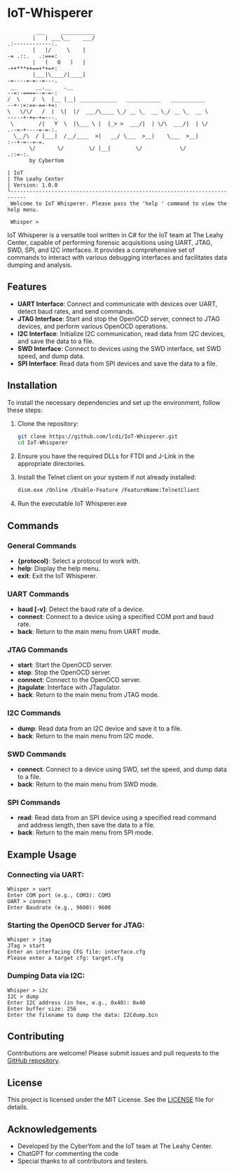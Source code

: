 # IoT-Whisperer

```
         ___     ___________
        |   | ___\__    ___/                                                                .:------------:.
        |   |/     \    |                                                                   -= .::.   .:===:
        |   (   O   )   |                                                                   -++***++==+*+=+:
        |___|\____/|____|                                                                   -=----=-=--=---.
 __      __.__    .__                                                                       --=:-====--=-=-:
/  \    /  \  |__ |__| ____________   ___________   ___________                             --+-:=:==-==-+=:
\   \/\/   /  |  \|  |/  ___/\____ \_/ __ \_  __ \_/ __ \_  __ \                            -----+-+=-+=---.
 \        /|   Y  \  |\___ \ |  |_> >  ___/|  | \/\  ___/|  | \/                            .--=-+----=-=-:.
  \__/\  / |___|  /__/____  >|   __/ \___  >__|    \___  >__|                                 :--+-=--=-=.
       \/       \/        \/ |__|        \/            \/                                       .::=-:.
       by CyberYom

| IoT
| The Leahy Center
| Version: 1.0.0
└---------------------------------------------------------------------------
 Welcome to IoT Whisperer. Please pass the 'help ' command to view the help menu.

 Whisper >
```
IoT Whisperer is a versatile tool written in C# for the IoT team at The Leahy Center, capable of performing forensic acquisitions using UART, JTAG, SWD, SPI, and I2C interfaces. It provides a comprehensive set of commands to interact with various debugging interfaces and facilitates data dumping and analysis.

## Features

- **UART Interface**: Connect and communicate with devices over UART, detect baud rates, and send commands.
- **JTAG Interface**: Start and stop the OpenOCD server, connect to JTAG devices, and perform various OpenOCD operations.
- **I2C Interface**: Initialize I2C communication, read data from I2C devices, and save the data to a file.
- **SWD Interface**: Connect to devices using the SWD interface, set SWD speed, and dump data.
- **SPI Interface**: Read data from SPI devices and save the data to a file.

## Installation

To install the necessary dependencies and set up the environment, follow these steps:

1. Clone the repository:
    ```sh
    git clone https://github.com/lcdi/IoT-Whisperer.git
    cd IoT-Whisperer
    ```

2. Ensure you have the required DLLs for FTDI and J-Link in the appropriate directories.

3. Install the Telnet client on your system if not already installed:
    ```sh
    dism.exe /Online /Enable-Feature /FeatureName:TelnetClient
    ```
4. Run the executable IoT Whisperer.exe

## Commands

### General Commands

- **{protocol}**: Select a protocol to work with.
- **help**: Display the help menu.
- **exit**: Exit the IoT Whisperer.

### UART Commands

- **baud [-v]**: Detect the baud rate of a device.
- **connect**: Connect to a device using a specified COM port and baud rate.
- **back**: Return to the main menu from UART mode.

### JTAG Commands

- **start**: Start the OpenOCD server.
- **stop**: Stop the OpenOCD server.
- **connect**: Connect to the OpenOCD server.
- **jtagulate**: Interface with JTagulator.
- **back**: Return to the main menu from JTAG mode.

### I2C Commands

- **dump**: Read data from an I2C device and save it to a file.
- **back**: Return to the main menu from I2C mode.

### SWD Commands

- **connect**: Connect to a device using SWD, set the speed, and dump data to a file.
- **back**: Return to the main menu from SWD mode.

### SPI Commands

- **read**: Read data from an SPI device using a specified read command and address length, then save the data to a file.
- **back**: Return to the main menu from SPI mode.

## Example Usage

### Connecting via UART:

```
Whisper > uart
Enter COM port (e.g., COM3): COM3
UART > connect
Enter Baudrate (e.g., 9600): 9600
```

### Starting the OpenOCD Server for JTAG:

```
Whisper > jtag
JTag > start
Enter an interfacing CFG file: interface.cfg
Please enter a target cfg: target.cfg
```

### Dumping Data via I2C:

```
Whisper > i2c
I2C > dump
Enter I2C address (in hex, e.g., 0x40): 0x40
Enter buffer size: 256
Enter the filename to dump the data: I2Cdump.bin
```

## Contributing

Contributions are welcome! Please submit issues and pull requests to the [GitHub repository](https://github.com/lcdi/IoT-Whisperer).

## License

This project is licensed under the MIT License. See the [LICENSE](LICENSE) file for details.

## Acknowledgements

- Developed by the CyberYom and the IoT team at The Leahy Center.
- ChatGPT for commenting the code
- Special thanks to all contributors and testers.

